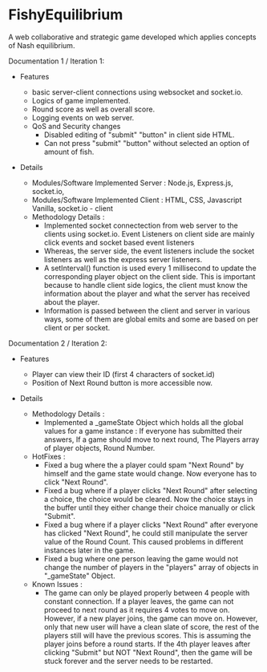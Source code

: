 # FishyEquilibrium
A web collaborative and strategic game developed which applies concepts of Nash equilibrium. 

Documentation 1 / Iteration 1:
- Features
  - basic server-client connections using websocket and socket.io.
  - Logics of game implemented.
  - Round score as well as overall score.
  - Logging events on web server.
  - QoS and Security changes
    - Disabled editing of "submit" "button" in client side HTML.
    - Can not press "submit" "button" without selected an option of amount of fish.

- Details
  - Modules/Software Implemented Server : Node.js, Express.js, socket.io,
  - Modules/Software Implemented Client : HTML, CSS, Javascript Vanilla, socket.io - client
  - Methodology Details : 
    - Implemented socket connectection from web server to the clients using socket.io. Event Listeners on client side are mainly click events and socket based event listeners
    - Whereas, the server side, the event listeners include the socket listeners as well as the express server listeners. 
    - A setInterval() function is used every 1 millisecond to update the corresponding player object on the client side. This is important because to handle client side logics, the client must know the information about the player and what the server has received about the player.
    - Information is passed between the client and server in various ways, some of them are global emits and some are based on per client or per socket. 

Documentation 2 / Iteration 2:
- Features
  - Player can view their ID (first 4 characters of socket.id)
  - Position of Next Round button is more accessible now.

- Details
  - Methodology Details :
    - Implemented a _gameState Object which holds all the global values for a game instance : If everyone has submitted their answers, If a game    should move to next round, The Players array of player objects, Round Number.
  - HotFixes :
    - Fixed a bug where the a player could spam "Next Round" by himself and the game state would change. Now everyone has to click "Next Round".
    - Fixed a bug where if a player clicks "Next Round" after selecting a choice, the choice would be cleared. Now the choice stays in the buffer until they either change their choice manually or click "Submit". 
    - Fixed a bug where if a player clicks "Next Round" after everyone has clicked "Next Round", he could still manipulate the server value of the Round Count. This caused problems in different instances later in the game.
    - Fixed a bug where one person leaving the game would not change the number of players in the "players" array of objects in "_gameState" Object. 
  - Known Issues :
    - The game can only be played properly between 4 people with constant connection. If a player leaves, the game can not proceed to next round as it requires 4 votes to move on. However, if a new player joins, the game can move on. However, only that new user will have a clean slate of score, the rest of the players still will have the previous scores. This is assuming the player joins before a round starts. If the 4th player leaves after clicking "Submit" but NOT "Next Round", then the game will be stuck forever and the server needs to be restarted.
                 
